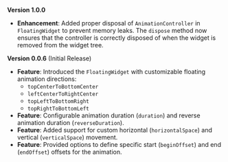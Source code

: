 

**Version 1.0.0**

- **Enhancement**: Added proper disposal of `AnimationController` in `FloatingWidget` to prevent memory leaks. The `dispose` method now ensures that the controller is correctly disposed of when the widget is removed from the widget tree.

**Version 0.0.6** (Initial Release)

- **Feature**: Introduced the `FloatingWidget` with customizable floating animation directions:
  - `topCenterToBottomCenter`
  - `leftCenterToRightCenter`
  - `topLeftToBottomRight`
  - `topRightToBottomLeft`
- **Feature**: Configurable animation duration (`duration`) and reverse animation duration (`reverseDuration`).
- **Feature**: Added support for custom horizontal (`horizontalSpace`) and vertical (`verticalSpace`) movement.
- **Feature**: Provided options to define specific start (`beginOffset`) and end (`endOffset`) offsets for the animation.

